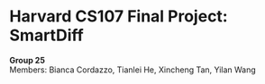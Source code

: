 # Harvard CS107 Final Project: SmartDiff
**Group 25**  
Members: Bianca Cordazzo, Tianlei He, Xincheng Tan, Yilan Wang  

